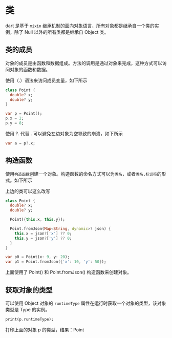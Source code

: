 # 类

dart 是基于 `mixin` 继承机制的面向对象语言，所有对象都是继承自一个类的实例，除了 Null 以外的所有类都是继承自 Object 类。

## 类的成员

对象的成员是由函数和数据组成。方法的调用是通过对象来完成，这种方式可以访问对象的函数和数据。

使用（.）语法来访问成员变量，如下所示

```dart
class Point {
  double? x;
  double? y;
}

var p = Point();
p.x = 2;
p.y = 8;
```

使用 ?. 代替 . 可以避免左边对象为空导致的崩溃，如下所示

```dart
var a = p?.x;
```

## 构造函数

使用`构造函数`创建一个对象。构造函数的命名方式可以为`类名`，或者`类名.标识符`的形式。如下所示

上边的类可以这么改写

```dart
class Point {
  double? x;
  double? y;

  Point({this.x, this.y});

  Point.fromJson(Map<String, dynamic>? json) {
    this.x = json?['x'] ?? 0;
    this.y = json?['y'] ?? 0;
  }
}

var p0 = Point(x: 9, y: 20);
var p1 = Point.fromJson({'x': 10, 'y': 50});
```

上面使用了 Point() 和 Point.fromJson() 构造函数来创建对象。

## 获取对象的类型

可以使用 Object 对象的 `runtimeType` 属性在运行时获取一个对象的类型，该对象类型是 Type 的实例。

```dart
print(p.runtimeType);
```

打印上面的对象 p 的类型，结果：Point

